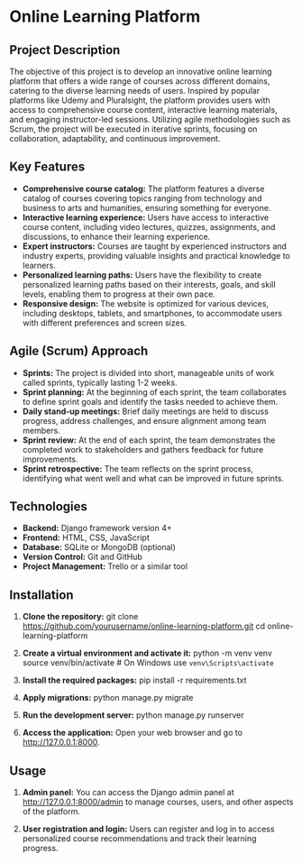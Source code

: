 # Online Learning Platform

## Project Description
The objective of this project is to develop an innovative online learning platform that offers a wide range of courses across different domains, catering to the diverse learning needs of users. Inspired by popular platforms like Udemy and Pluralsight, the platform provides users with access to comprehensive course content, interactive learning materials, and engaging instructor-led sessions. Utilizing agile methodologies such as Scrum, the project will be executed in iterative sprints, focusing on collaboration, adaptability, and continuous improvement.

## Key Features
- **Comprehensive course catalog:** The platform features a diverse catalog of courses covering topics ranging from technology and business to arts and humanities, ensuring something for everyone.
- **Interactive learning experience:** Users have access to interactive course content, including video lectures, quizzes, assignments, and discussions, to enhance their learning experience.
- **Expert instructors:** Courses are taught by experienced instructors and industry experts, providing valuable insights and practical knowledge to learners.
- **Personalized learning paths:** Users have the flexibility to create personalized learning paths based on their interests, goals, and skill levels, enabling them to progress at their own pace.
- **Responsive design:** The website is optimized for various devices, including desktops, tablets, and smartphones, to accommodate users with different preferences and screen sizes.

## Agile (Scrum) Approach
- **Sprints:** The project is divided into short, manageable units of work called sprints, typically lasting 1-2 weeks.
- **Sprint planning:** At the beginning of each sprint, the team collaborates to define sprint goals and identify the tasks needed to achieve them.
- **Daily stand-up meetings:** Brief daily meetings are held to discuss progress, address challenges, and ensure alignment among team members.
- **Sprint review:** At the end of each sprint, the team demonstrates the completed work to stakeholders and gathers feedback for future improvements.
- **Sprint retrospective:** The team reflects on the sprint process, identifying what went well and what can be improved in future sprints.

## Technologies
- **Backend:** Django framework version 4+
- **Frontend:** HTML, CSS, JavaScript
- **Database:** SQLite or MongoDB (optional)
- **Version Control:** Git and GitHub
- **Project Management:** Trello or a similar tool

## Installation
1. **Clone the repository:**
   git clone https://github.com/yourusername/online-learning-platform.git
   cd online-learning-platform

2. **Create a virtual environment and activate it:**
python -m venv venv
source venv/bin/activate  # On Windows use `venv\Scripts\activate`

3. **Install the required packages:**
pip install -r requirements.txt

4. **Apply migrations:**
python manage.py migrate

5. **Run the development server:**
python manage.py runserver

6. **Access the application:**
Open your web browser and go to http://127.0.0.1:8000.

## Usage
1. **Admin panel:**
 You can access the Django admin panel at http://127.0.0.1:8000/admin to manage courses, users, and other aspects of the platform.

 2. **User registration and login:**
 Users can register and log in to access personalized course recommendations and track their learning progress.
